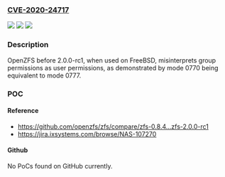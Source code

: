 ### [CVE-2020-24717](https://cve.mitre.org/cgi-bin/cvename.cgi?name=CVE-2020-24717)
![](https://img.shields.io/static/v1?label=Product&message=n%2Fa&color=blue)
![](https://img.shields.io/static/v1?label=Version&message=n%2Fa&color=blue)
![](https://img.shields.io/static/v1?label=Vulnerability&message=n%2Fa&color=brighgreen)

### Description

OpenZFS before 2.0.0-rc1, when used on FreeBSD, misinterprets group permissions as user permissions, as demonstrated by mode 0770 being equivalent to mode 0777.

### POC

#### Reference
- https://github.com/openzfs/zfs/compare/zfs-0.8.4...zfs-2.0.0-rc1
- https://jira.ixsystems.com/browse/NAS-107270

#### Github
No PoCs found on GitHub currently.

